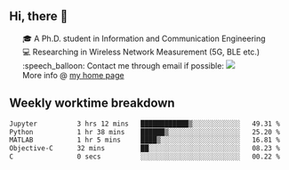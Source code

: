 <h2 > Hi, there 👋 </h3>

<div >
 <ul>
 🎓 A Ph.D. student in Information and Communication Engineering <br>
 💻 Researching in Wireless Network Measurement (5G, BLE etc.)<br>
 :speech_balloon: Contact me through email if possible: <a href="mailto:ethanjia@sjtu.edu.cn"><img src="https://img.shields.io/badge/-ethanjia@sjtu.edu.cn-c14438?style=plastic&logo=Gmail&logoColor=white&link=mailto:mailto:ethanjia@sjtu.edu.cn"></a> <br>
  More info @ <a href="https://haifengjia.github.io">my home page</a>
 </ul>
</div>

<h2 >
Weekly worktime breakdown
</h1>


<!--START_SECTION:waka-->

```txt
Jupyter          3 hrs 12 mins   ████████████▒░░░░░░░░░░░░   49.31 %
Python           1 hr 38 mins    ██████▒░░░░░░░░░░░░░░░░░░   25.20 %
MATLAB           1 hr 5 mins     ████▒░░░░░░░░░░░░░░░░░░░░   16.81 %
Objective-C      32 mins         ██░░░░░░░░░░░░░░░░░░░░░░░   08.23 %
C                0 secs          ░░░░░░░░░░░░░░░░░░░░░░░░░   00.22 %
```

<!--END_SECTION:waka-->


